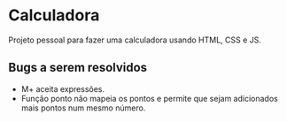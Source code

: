 # Calculadora
Projeto pessoal para fazer uma calculadora usando HTML, CSS e JS.

## Bugs a serem resolvidos
- M+ aceita expressões.
- Função ponto não mapeia os pontos e permite que sejam adicionados mais pontos num mesmo número.
